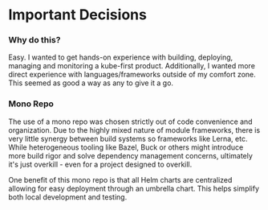 # Important Decisions

### Why do this?
Easy. I wanted to get hands-on experience with building, deploying, managing and monitoring a kube-first product.
Additionally, I wanted more direct experience with languages/frameworks outside of my comfort zone.
This seemed as good a way as any to give it a go.  

### Mono Repo
The use of a mono repo was chosen strictly out of code convenience and organization.
Due to the highly mixed nature of module frameworks, there is very little synergy between build systems so frameworks like Lerna, etc.
While heterogeneous tooling like Bazel, Buck or others might introduce more build rigor and solve dependency management concerns, ultimately it's just overkill - even for a project designed to overkill.

One benefit of this mono repo is that all Helm charts are centralized allowing for easy deployment through an umbrella chart.
This helps simplify both local development and testing. 

